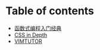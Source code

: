 # Table of contents

* [函数式编程入门经典](README.md)
* [CSS in Depth](css-in-depth.md)
* [VIMTUTOR](vimtutor.md)

